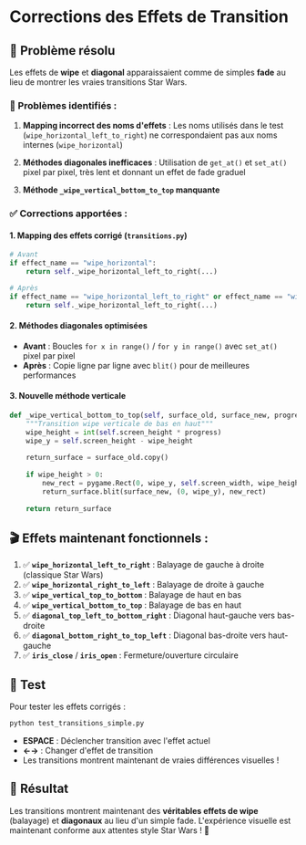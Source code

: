 # Corrections des Effets de Transition

## 🔧 Problème résolu

Les effets de **wipe** et **diagonal** apparaissaient comme de simples **fade** au lieu de montrer les vraies transitions Star Wars.

### 🚫 Problèmes identifiés :

1. **Mapping incorrect des noms d'effets** : Les noms utilisés dans le test (`wipe_horizontal_left_to_right`) ne correspondaient pas aux noms internes (`wipe_horizontal`)

2. **Méthodes diagonales inefficaces** : Utilisation de `get_at()` et `set_at()` pixel par pixel, très lent et donnant un effet de fade graduel

3. **Méthode `_wipe_vertical_bottom_to_top` manquante**

### ✅ Corrections apportées :

#### 1. **Mapping des effets corrigé** (`transitions.py`)
```python
# Avant
if effect_name == "wipe_horizontal":
    return self._wipe_horizontal_left_to_right(...)

# Après  
if effect_name == "wipe_horizontal_left_to_right" or effect_name == "wipe_horizontal":
    return self._wipe_horizontal_left_to_right(...)
```

#### 2. **Méthodes diagonales optimisées**
- **Avant** : Boucles `for x in range()` / `for y in range()` avec `set_at()` pixel par pixel
- **Après** : Copie ligne par ligne avec `blit()` pour de meilleures performances

#### 3. **Nouvelle méthode verticale**
```python
def _wipe_vertical_bottom_to_top(self, surface_old, surface_new, progress):
    """Transition wipe verticale de bas en haut"""
    wipe_height = int(self.screen_height * progress)
    wipe_y = self.screen_height - wipe_height
    
    return_surface = surface_old.copy()
    
    if wipe_height > 0:
        new_rect = pygame.Rect(0, wipe_y, self.screen_width, wipe_height)
        return_surface.blit(surface_new, (0, wipe_y), new_rect)
        
    return return_surface
```

## 🎬 Effets maintenant fonctionnels :

1. ✅ **`wipe_horizontal_left_to_right`** : Balayage de gauche à droite (classique Star Wars)
2. ✅ **`wipe_horizontal_right_to_left`** : Balayage de droite à gauche  
3. ✅ **`wipe_vertical_top_to_bottom`** : Balayage de haut en bas
4. ✅ **`wipe_vertical_bottom_to_top`** : Balayage de bas en haut
5. ✅ **`diagonal_top_left_to_bottom_right`** : Diagonal haut-gauche vers bas-droite
6. ✅ **`diagonal_bottom_right_to_top_left`** : Diagonal bas-droite vers haut-gauche
7. ✅ **`iris_close`** / **`iris_open`** : Fermeture/ouverture circulaire

## 🧪 Test

Pour tester les effets corrigés :
```bash
python test_transitions_simple.py
```

- **ESPACE** : Déclencher transition avec l'effet actuel
- **←→** : Changer d'effet de transition
- Les transitions montrent maintenant de vraies différences visuelles !

## 🎯 Résultat

Les transitions montrent maintenant des **véritables effets de wipe** (balayage) et **diagonaux** au lieu d'un simple fade. L'expérience visuelle est maintenant conforme aux attentes style Star Wars ! 🌟
